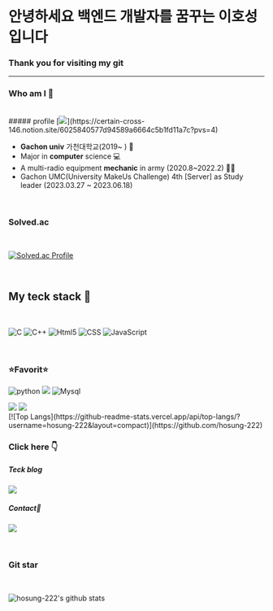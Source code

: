 # **안녕하세요 백엔드 개발자를 꿈꾸는 이호성입니다**
### Thank you for visiting my git
___


### **Who am I** 👦
<br>
##### profile
[<img src="https://img.shields.io/badge/-Notion-000000?style=for-the-badge&logo=Notion&logoColor=white"/>](https://certain-cross-146.notion.site/6025840577d94589a6664c5b1fd11a7c?pvs=4)


* **Gachon univ** 가천대학교(2019~ ) 🏫
* Major in **computer** science 💻
* A multi-radio equipment **mechanic** in army (2020.8~2022.2) 🧑‍🔧
* Gachon UMC(University MakeUs Challenge) 4th [Server] as Study leader (2023.03.27 ~ 2023.06.18) 

<br>

### **Solved.ac**
<br>

[![Solved.ac Profile](http://mazassumnida.wtf/api/v2/generate_badge?boj=gik11kr)](https://solved.ac/gik11kr/)

<br>

## **My teck stack** 📕
<br>


![C](https://img.shields.io/badge/%20-C-blueviolet?style=flat&logo=c&logoColor=ffffff)
![C++](https://img.shields.io/badge/%20-C++-9cf?style=flat&logo=C%2B%2B&logoColor=ffffff)
![Html5](https://img.shields.io/badge/%20-HTMLl5-F05032?style=flat&logo=html5&logoColor=ffffff)
![CSS](https://img.shields.io/badge/%20-CSS-1572B6?style=flat&logo=CSS3&logoColor=ffffff)
![JavaScript](https://img.shields.io/badge/%20-Java%20Script-F7DF1E?style=flat&logo=JavaScript&logoColor=ffffff)


<br>

### **⭐Favorit⭐**

![python](https://img.shields.io/badge/%20-Python-yellow?style=flat&logo=python&logoColor=ffffff)
<img src="https://img.shields.io/badge/Java-007396?style=flat&logo=OpenJDK&logoColor=white"/>
![Mysql](https://img.shields.io/badge/%20-MySQL-importnat?style=flat&logo=MySQL&logoColor=ffffff)
<br>

<img src="https://img.shields.io/badge/springboot-6DB33F?style=for-the-badge&logo=springboot&logoColor=white">
<img src="https://img.shields.io/badge/gradle-02303A?style=for-the-badge&logo=gradle&logoColor=white">
<br>
[![Top Langs](https://github-readme-stats.vercel.app/api/top-langs/?username=hosung-222&layout=compact)](https://github.com/hosung-222)

### **Click here** 👇

##### Teck blog

<a href="https://h-castle.tistory.com/"><img src="https://img.shields.io/badge/Tstory-green?style=flat-square&logo=Tistory&logoColor=white&link=https://h-castle.tistory.com/"/></a>
##### Contact📩

<a href="https://www.instagram.com/hssssss_/"><img src="https://img.shields.io/badge/Instagram-E4405F?style=flat-square&logo=instagram&logoColor=white&link=https://www.instagram.com/hssssss_/"/></a>


<br>

### **Git star**
<br>

![hosung-222's github stats](https://github-readme-stats.vercel.app/api?username=hosung-222&show_icons=true)
